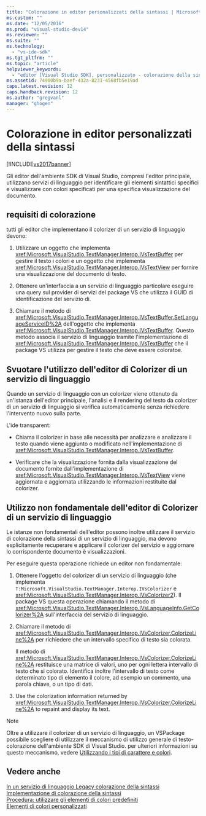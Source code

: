 ```yaml
---
title: "Colorazione in editor personalizzati della sintassi | Microsoft Docs"
ms.custom: ""
ms.date: "12/05/2016"
ms.prod: "visual-studio-dev14"
ms.reviewer: ""
ms.suite: ""
ms.technology: 
  - "vs-ide-sdk"
ms.tgt_pltfrm: ""
ms.topic: "article"
helpviewer_keywords: 
  - "editor [Visual Studio SDK], personalizzato - colorazione della sintassi"
ms.assetid: 74900b9a-baef-432a-8231-4568fb5e19ad
caps.latest.revision: 12
caps.handback.revision: 12
ms.author: "gregvanl"
manager: "ghogen"
---
```

# Colorazione in editor personalizzati della sintassi
[!INCLUDE[vs2017banner](../code-quality/includes/vs2017banner.md)]

Gli editor dell'ambiente SDK di Visual Studio, compresi l'editor principale, utilizzano servizi di linguaggio per identificare gli elementi sintattici specifici e visualizzare con colori specificati per una specifica visualizzazione del documento.  
  
## requisiti di colorazione  
 tutti gli editor che implementano il colorizer di un servizio di linguaggio devono:  
  
1.  Utilizzare un oggetto che implementa <xref:Microsoft.VisualStudio.TextManager.Interop.IVsTextBuffer> per gestire il testo i colori e un oggetto che implementa <xref:Microsoft.VisualStudio.TextManager.Interop.IVsTextView> per fornire una visualizzazione del documento di testo.  
  
2.  Ottenere un'interfaccia a un servizio di linguaggio particolare eseguire una query sul provider di servizi del package VS che utilizza il GUID di identificazione del servizio di.  
  
3.  Chiamare il metodo di <xref:Microsoft.VisualStudio.TextManager.Interop.IVsTextBuffer.SetLanguageServiceID%2A> dell'oggetto che implementa <xref:Microsoft.VisualStudio.TextManager.Interop.IVsTextBuffer>.  Questo metodo associa il servizio di linguaggio tramite l'implementazione di <xref:Microsoft.VisualStudio.TextManager.Interop.IVsTextBuffer> che il package VS utilizza per gestire il testo che deve essere coloratoe.  
  
## Svuotare l'utilizzo dell'editor di Colorizer di un servizio di linguaggio  
 Quando un servizio di linguaggio con un colorizer viene ottenuto da un'istanza dell'editor principale, l'analisi e il rendering del testo da colorizer di un servizio di linguaggio si verifica automaticamente senza richiedere l'intervento nuovo sulla parte.  
  
 L'ide transparent:  
  
-   Chiama il colorizer in base alle necessità per analizzare e analizzare il testo quando viene aggiunto o modificato nell'implementazione di <xref:Microsoft.VisualStudio.TextManager.Interop.IVsTextBuffer>.  
  
-   Verificare che la visualizzazione fornita dalla visualizzazione del documento fornite dall'implementazione di <xref:Microsoft.VisualStudio.TextManager.Interop.IVsTextView> viene aggiornata e aggiornata utilizzando le informazioni restituite dal colorizer.  
  
## Utilizzo non fondamentale dell'editor di Colorizer di un servizio di linguaggio  
 Le istanze non fondamentali dell'editor possono inoltre utilizzare il servizio di colorazione della sintassi di un servizio di linguaggio, ma devono esplicitamente recuperare e applicare il colorizer del servizio e aggiornare lo corrispondente documento è visualizzazioni.  
  
 Per eseguire questa operazione richiede un editor non fondamentale:  
  
1.  Ottenere l'oggetto del colorizer di un servizio di linguaggio \(che implementa `T:Microsoft.VisualStudio.TextManager.Interop.IVsColorizer` e <xref:Microsoft.VisualStudio.TextManager.Interop.IVsColorizer2>\).  Il package VS questa operazione chiamando il metodo di <xref:Microsoft.VisualStudio.TextManager.Interop.IVsLanguageInfo.GetColorizer%2A> sull'interfaccia del servizio di linguaggio.  
  
2.  Chiamare il metodo di <xref:Microsoft.VisualStudio.TextManager.Interop.IVsColorizer.ColorizeLine%2A> per richiedere che un intervallo specifico di testo sia colorata.  
  
     Il metodo di <xref:Microsoft.VisualStudio.TextManager.Interop.IVsColorizer.ColorizeLine%2A> restituisce una matrice di valori, uno per ogni lettera intervallo di testo che si colorato.  Identifica inoltre l'intervallo di testo come determinato tipo di elemento il colore, ad esempio un commento, una parola chiave, o un tipo di dati.  
  
3.  Use the colorization information returned by <xref:Microsoft.VisualStudio.TextManager.Interop.IVsColorizer.ColorizeLine%2A> to repaint and display its text.  
  
> [!NOTE]
>  Oltre a utilizzare il colorizer di un servizio di linguaggio, un VSPackage possibile scegliere di utilizzare il meccanismo di utilizzo generale di testo\-colorazione dell'ambiente SDK di Visual Studio.  per ulteriori informazioni su questo meccanismo, vedere [Utilizzando i tipi di carattere e colori](../extensibility/using-fonts-and-colors.md).  
  
## Vedere anche  
 [In un servizio di linguaggio Legacy colorazione della sintassi](../extensibility/internals/syntax-coloring-in-a-legacy-language-service.md)   
 [Implementazione di colorazione della sintassi](../extensibility/internals/implementing-syntax-coloring.md)   
 [Procedura: utilizzare gli elementi di colori predefiniti](../extensibility/internals/how-to-use-built-in-colorable-items.md)   
 [Elementi di colori personalizzati](../extensibility/internals/custom-colorable-items.md)